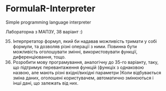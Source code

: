 # FormulaR-Interpreter
Simple programming language interpreter

Лабораторна з МАПЗУ, 38 варіант :)

35) Інтерпретатор формул, який би надавав можливість тримати у собі формули, та
дозволяв різні операції з ними. Повинна бути можливість оголошувати змінні,
використовувати функції, диференціювання, тощо.
38) Розробити мову програмування, аналогічну до 35-го варіанту, таку, що підтримує
перевантаження функцій (функціх з однаковою назвою, але мають різні
вхідні/вихідні параметри )Коли відбувається зміна даних, оголошені користувачем,
автоматично змінюються і інші дані, що залежать від них.
